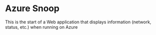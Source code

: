 # Azure Snoop

This is the start of a Web application that displays information (network, status, etc.) when running on Azure
